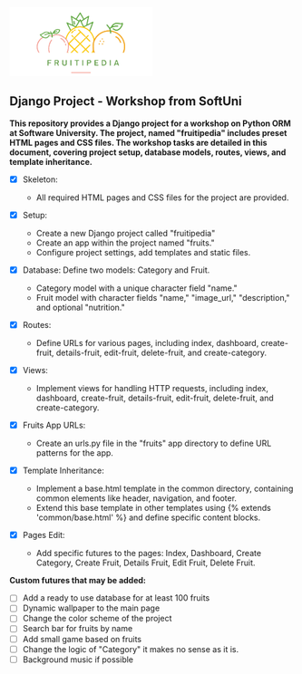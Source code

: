 
<img width="50%"  alt="Project Logo" src="https://raw.githubusercontent.com/Devihem/Fruitipedia_Django_Project/master/assets/images/logo.png" />

## Django Project - Workshop from SoftUni

**This repository provides a Django project for a workshop on Python ORM at Software University. The project, named "fruitipedia" includes preset HTML pages and CSS files. The workshop tasks are detailed in this document, covering project setup, database models, routes, views, and template inheritance.**

- [x] Skeleton: 
  - All required HTML pages and CSS files for the project are provided.
- [x] Setup:
  -  Create a new Django project called "fruitipedia"
  -  Create an app within the project named "fruits."
  -  Configure project settings, add templates and static files.

- [x] Database: Define two models: Category and Fruit.
  -  Category model with a unique character field "name."
  -  Fruit model with character fields "name," "image_url," "description," and optional "nutrition."
- [x] Routes:
  - Define URLs for various pages, including index, dashboard, create-fruit, details-fruit, edit-fruit, delete-fruit, and create-category.
- [x] Views:
  - Implement views for handling HTTP requests, including index, dashboard, create-fruit, details-fruit, edit-fruit, delete-fruit, and create-category.
- [x] Fruits App URLs:
  - Create an urls.py file in the "fruits" app directory to define URL patterns for the app.
- [x] Template Inheritance:
  - Implement a base.html template in the common directory, containing common elements like header, navigation, and footer.
  -  Extend this base template in other templates using {% extends 'common/base.html' %} and define specific content blocks.
- [x] Pages Edit:
  - Add specific futures to the pages: Index, Dashboard, Create Category, Create Fruit, Details Fruit, Edit Fruit, Delete Fruit.


**Custom futures that may be added:**

- [ ] Add a ready to use database for at least 100 fruits
- [ ] Dynamic wallpaper to the main page
- [ ] Change the color scheme of the project
- [ ] Search bar for fruits by name
- [ ] Add small game based on fruits
- [ ] Change the logic of "Category" it makes no sense as it is.
- [ ] Background music if possible
